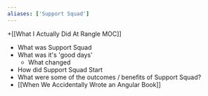 ```yaml
---
aliases: ['Support Squad']
---
```


+[[What I Actually Did At Rangle MOC]]

- What was Support Squad
- What was it's 'good days'
	- What changed
- How did Support Squad Start
- What were some of the outcomes / benefits of Support Squad?
- [[When We Accidentally Wrote an Angular Book]]